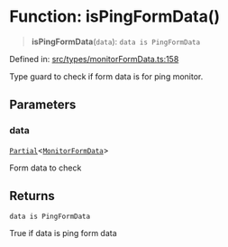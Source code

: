 # Function: isPingFormData()

> **isPingFormData**(`data`): `data is PingFormData`

Defined in: [src/types/monitorFormData.ts:158](https://github.com/Nick2bad4u/Uptime-Watcher/blob/main/src/types/monitorFormData.ts#L158)

Type guard to check if form data is for ping monitor.

## Parameters

### data

[`Partial`](https://www.typescriptlang.org/docs/handbook/utility-types.html#partialtype)\<[`MonitorFormData`](../type-aliases/MonitorFormData.md)\>

Form data to check

## Returns

`data is PingFormData`

True if data is ping form data
